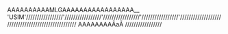 AAAAAAAAAAMLGAAAAAAAAAAAAAAAAA__ 'USIM'/////////////////'/////////////////'/////////////////'/////////////////'/////////////////////////////////////////////////// AAAAAAAAÃaÃ /////////////////

<!---
MyLuisG/MyLuisG is a ✨ special ✨ repository because its `README.md` (this file) appears on your GitHub profile.
You can click the Preview link to take a look at your changes.
--->
